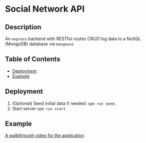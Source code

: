 # Social Network API

## Description
  An `express` backend with RESTful routes CRUD'ing data to a NoSQL (MongoDB) database via `mongoose`

  ## Table of Contents
  - [Deployment](#deployment)
  - [Example](#example)
    
  ## Deployment
  1. (Optional) Seed initial data if needed: `npm run seed;`
  3. Start server `npm run start`

  ## Example
  [A walkthrough video for the application](https://www.youtube.com/watch?v=vTfLWZw47kI)